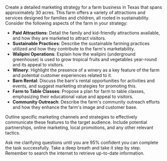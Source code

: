 Create a detailed marketing strategy for a farm business in Texas that spans approximately 30 acres. This farm offers a variety of attractions and services designed for families and children, all rooted in sustainability. Consider the following aspects of the farm in your strategy:

- **Paid Attractions**: Detail the family and kid-friendly attractions available, and how they are marketed to attract visitors.
- **Sustainable Practices**: Describe the sustainable farming practices utilized and how they contribute to the farm's marketability.
- **Walipini Operations**: Explain how the walipini (underground greenhouse) is used to grow tropical fruits and vegetables year-round and its appeal to visitors.
- **Winery**: Highlight the presence of a winery as a key feature of the farm and potential customer experiences related to it.
- **Barn Rental**: Discuss the barn's rental opportunities for activities and events, and suggest marketing strategies for promoting this.
- **Farm to Table Classes**: Propose a plan for farm to table classes, emphasizing their educational value and appeal to visitors.
- **Community Outreach**: Describe the farm's community outreach efforts and how they enhance the farm's image and customer base.

Outline specific marketing channels and strategies to effectively communicate these features to the target audience. Include potential partnerships, online marketing, local promotions, and any other relevant tactics.

Ask me clarifying questions until you are 95% confident you can complete the task successfully. Take a deep breath and take it step by step. Remember to search the internet to retrieve up-to-date information.